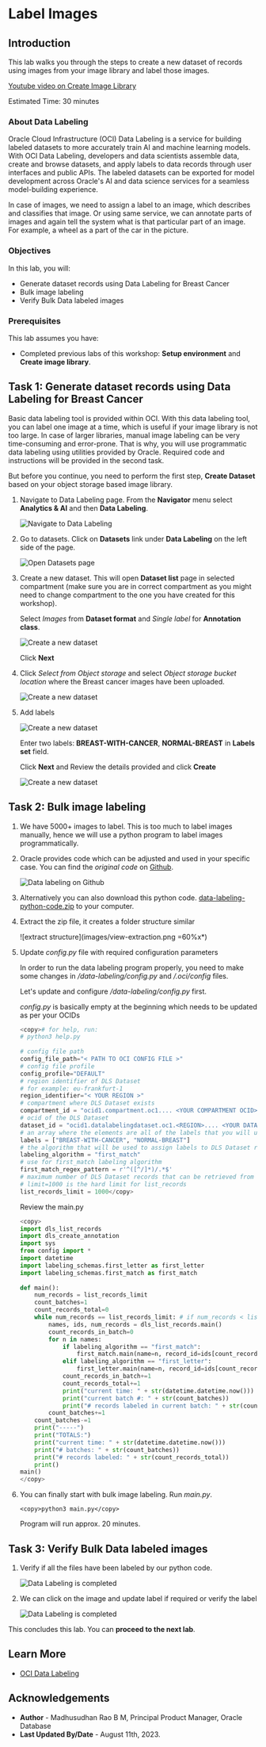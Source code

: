 # Label Images

## Introduction

This lab walks you through the steps to create a new dataset of records using images from your image library and label those images.

[Youtube video on Create Image Library](youtube:Y3xsaFSwRmA:large)

Estimated Time: 30 minutes

### About Data Labeling

Oracle Cloud Infrastructure (OCI) Data Labeling is a service for building labeled datasets to more accurately train AI and machine learning models. With OCI Data Labeling, developers and data scientists assemble data, create and browse datasets, and apply labels to data records through user interfaces and public APIs. The labeled datasets can be exported for model development across Oracle's AI and data science services for a seamless model-building experience.

In case of images, we need to assign a label to an image, which describes and classifies that image. Or using same service, we can annotate parts of images and again tell the system what is that particular part of an image. For example, a wheel as a part of the car in the picture.

### Objectives

In this lab, you will:

* Generate dataset records using Data Labeling for Breast Cancer
* Bulk image labeling
* Verify Bulk Data labeled images

### Prerequisites

This lab assumes you have:

* Completed previous labs of this workshop: **Setup environment** and **Create image library**.

## Task 1: Generate dataset records using Data Labeling for Breast Cancer

Basic data labeling tool is provided within OCI. With this data labeling tool, you can label one image at a time, which is useful if your image library is not too large. In case of larger libraries, manual image labeling can be very time-consuming and error-prone. That is why, you will use programmatic data labeling using utilities provided by Oracle. Required code and instructions will be provided in the second task.

But before you continue, you need to perform the first step, **Create Dataset** based on your object storage based image library.

   1. Navigate to Data Labeling page. From the **Navigator** menu select **Analytics & AI** and then **Data Labeling**.

       ![Navigate to Data Labeling](images/data-label.png " ")

   2. Go to datasets. Click on **Datasets** link under **Data Labeling** on the left side of the page.

       ![Open Datasets page](images/open-datasets-page.png " ")

   3. Create a new dataset. This will open **Dataset list** page in selected compartment (make sure you are in correct compartment as you might need to change compartment to the one you have created for this workshop).   
  
       Select *Images* from **Dataset format** and *Single label* for **Annotation class**.
 
       ![Create a new dataset](images/create-bc-dataset.png " ") 

       Click **Next**
  
   4. Click *Select from Object storage* and select *Object storage bucket location* where the Breast cancer images have been uploaded.
  
       ![Create a new dataset](images/create-bc-dataset-2.png " ")
  
   5. Add labels

       ![Create a new dataset](images/create-bc-dataset-3.png " ")

       Enter two labels: **BREAST\-WITH\-CANCER**, **NORMAL\-BREAST** in **Labels set** field.

       Click **Next** and Review the details provided and click **Create**
 
       ![Create a new dataset](images/create-bc-dataset-4.png " ")
 
## Task 2: Bulk image labeling

   1. We have 5000+ images to label. This is too much to label images manually, hence we will use a python program to label images programmatically.

   2. Oracle provides code which can be adjusted and used in your specific case. You can find the *original code* on [Github](https://github.com/oracle-samples/oci-data-science-ai-samples/tree/master/data_labeling_examples).

       ![Data labeling on Github](images/data-labeling-examples.png " ")

   3. Alternatively you can also download this python code. [data-labeling-python-code.zip](https://objectstorage.us-ashburn-1.oraclecloud.com/p/b1_vZe_9llVqw_oTDq-SQyRrkDshcuABTHc6QuUDG984jfUi0mbk5x7pOZ7mPDPh/n/c4u04/b/livelabsfiles/o/partner-solutions/oas-and-vision/lab2.zip) to your computer.

   4. Extract the zip file, it creates a folder structure similar 

       ![extract structure](images/view-extraction.png =60%x*)
 
   5. Update *config.py* file with required configuration parameters

       In order to run the data labeling program properly, you need to make some changes in */data-labeling/config.py* and */.oci/config* files.
   
       Let's update and configure */data-labeling/config.py* first.
   
       *config.py* is basically empty at the beginning which needs to be updated as per your OCIDs
   
       ```python
       <copy># for help, run:
       # python3 help.py
   
       # config file path
       config_file_path="< PATH TO OCI CONFIG FILE >"
       # config file profile
       config_profile="DEFAULT"
       # region identifier of DLS Dataset
       # for example: eu-frankfurt-1
       region_identifier="< YOUR REGION >"
       # compartment where DLS Dataset exists
       compartment_id = "ocid1.compartment.oc1.... <YOUR COMPARTMENT OCID> ..."
       # ocid of the DLS Dataset
       dataset_id = "ocid1.datalabelingdataset.oc1.<REGION>.... <YOUR DATASET OCID> ..."
       # an array where the elements are all of the labels that you will use to annotate records in your DLS Dataset with. Each element is a separate label.
       labels = ["BREAST-WITH-CANCER", "NORMAL-BREAST"]
       # the algorithm that will be used to assign labels to DLS Dataset records
       labeling_algorithm = "first_match"
       # use for first_match labeling algorithm
       first_match_regex_pattern = r'^([^/]*)/.*$'
       # maximum number of DLS Dataset records that can be retrieved from the list_records API operation for labeling
       # limit=1000 is the hard limit for list_records
       list_records_limit = 1000</copy>
       ``` 
       Review the main.py  
   
       ```python
       <copy>
       import dls_list_records
       import dls_create_annotation
       import sys
       from config import *
       import datetime
       import labeling_schemas.first_letter as first_letter
       import labeling_schemas.first_match as first_match
   
       def main():
           num_records = list_records_limit
           count_batches=1
           count_records_total=0
           while num_records == list_records_limit: # if num_records < list_records_limit, that would indicate the last loop i.e. batch
               names, ids, num_records = dls_list_records.main()
               count_records_in_batch=0
               for n in names:
                   if labeling_algorithm == "first_match":
                       first_match.main(name=n, record_id=ids[count_records_in_batch])
                   elif labeling_algorithm == "first_letter":
                       first_letter.main(name=n, record_id=ids[count_records_in_batch])
                   count_records_in_batch+=1
                   count_records_total+=1
                   print("current time: " + str(datetime.datetime.now()))
                   print("current batch #: " + str(count_batches))
                   print("# records labeled in current batch: " + str(count_records_in_batch))
               count_batches+=1
           count_batches-=1
           print("-----")
           print("TOTALS:")
           print("current time: " + str(datetime.datetime.now()))
           print("# batches: " + str(count_batches))
           print("# records labeled: " + str(count_records_total))
           print()
       main()
       </copy>
       ``` 
   
   6. You can finally start with bulk image labeling. Run *main.py*.

       ```text
       <copy>python3 main.py</copy>
       ```
   
       Program will run approx. 20 minutes.
  
## Task 3: Verify Bulk Data labeled images

   1. Verify if all the files have been labeled by our python code.

        ![Data Labeling is completed](images/verify-bulklabel.png " ")

   2. We can click on the image and update label if required or verify the label

        ![Data Labeling is completed](images/normal-label.png " ")
  
This concludes this lab. You can **proceed to the next lab**.

## Learn More

* [OCI Data Labeling](https://docs.oracle.com/en-us/iaas/data-labeling/data-labeling/using/home.htm)
 
## Acknowledgements
* **Author** - Madhusudhan Rao B M, Principal Product Manager, Oracle Database
* **Last Updated By/Date** - August 11th, 2023.